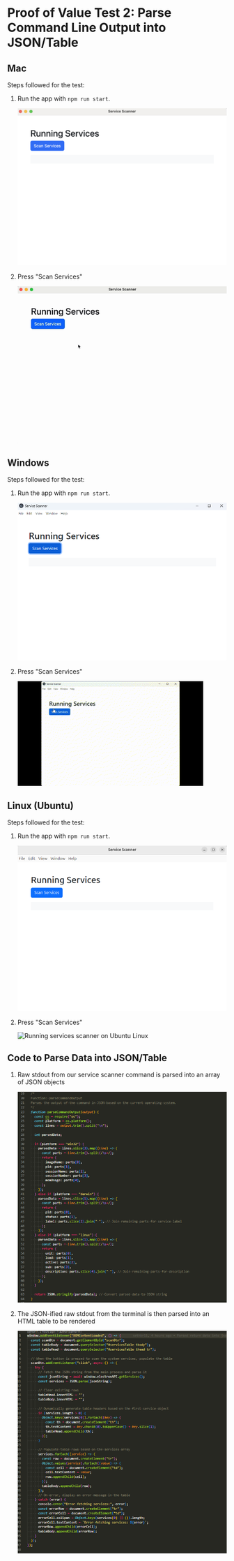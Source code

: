 # Proof of Value Test 2: Parse Command Line Output into JSON/Table

## Mac

Steps followed for the test:

1. Run the app with `npm run start`.

   ![Starting up the app on Mac](../../resources/docImages/PoVTest1-Mac-1.png "Startup on Mac")

2. Press "Scan Services"

   ![Running services scanner on Mac](../../resources/docImages/PoVTest2-Mac-1.gif "Scan on Mac")

## Windows

Steps followed for the test:

1. Run the app with `npm run start`.

   ![Starting up the app on Windows](../../resources/docImages/PoVTest1-Windows-1.png "Startup on Windows")

2. Press "Scan Services"

   ![Running services scanner on Windows](../../resources/docImages/PoVTest2-Windows-1.gif "Scan on Windows")

## Linux (Ubuntu)

Steps followed for the test:

1. Run the app with `npm run start`.

   ![Starting up the app on Ubuntu Linux](../../resources/docImages/PoVTest1-Ubuntu-1.png "Startup on Ubuntu Linux")

2. Press "Scan Services"

   ![Running services scanner on Ubuntu Linux](../../resources/docImages/PoVTest1-Ubuntu-2.gif "Scan on Ubuntu Linux")

## Code to Parse Data into JSON/Table

1. Raw stdout from our service scanner command is parsed into an array of JSON objects

   ![alt text](../../resources\docImages\POVTest2-Parser-File.png)

2. The JSON-ified raw stdout from the terminal is then parsed into an HTML table to be rendered

   ![alt text](../../resources\docImages\POVTest2-Renderer-File.png)
